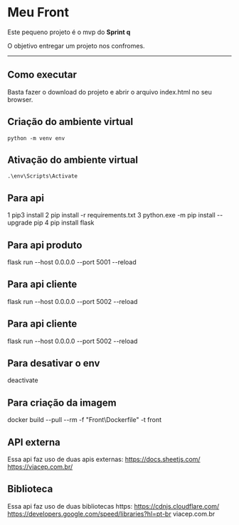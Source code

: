 # Meu Front

Este pequeno projeto é o mvp do **Sprint q** 

O objetivo entregar um projeto nos confromes.

---
## Como executar

Basta fazer o download do projeto e abrir o arquivo index.html no seu browser.

## Criação do ambiente virtual

```
python -m venv env

```

## Ativação do ambiente virtual
```
.\env\Scripts\Activate
```

## Para api

1 pip3 install
2 pip install -r requirements.txt
3 python.exe -m pip install --upgrade pip
4 pip install flask

## Para api produto
flask run --host 0.0.0.0 --port 5001 --reload
## Para api cliente
flask run --host 0.0.0.0 --port 5002 --reload
## Para api cliente
flask run --host 0.0.0.0 --port 5002 --reload

## Para desativar o env
deactivate

## Para criação da imagem
docker build --pull --rm -f "Front\Dockerfile" -t front

## API externa

Essa api faz uso de duas apis externas:
https://docs.sheetjs.com/
https://viacep.com.br/

## Biblioteca

Essa api faz uso de duas bibliotecas https:
https://cdnjs.cloudflare.com/
https://developers.google.com/speed/libraries?hl=pt-br
viacep.com.br